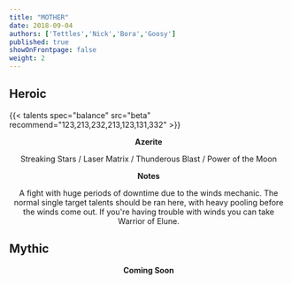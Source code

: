 ```yaml
---
title: "MOTHER"
date: 2018-09-04
authors: ['Tettles','Nick','Bora','Goosy']
published: true
showOnFrontpage: false
weight: 2
---
```


## Heroic
{{< talents spec="balance" src="beta" recommend="123,213,232,213,123,131,332" >}}

<center>
<b>Azerite</b>
  
Streaking Stars / Laser Matrix / Thunderous Blast / Power of the Moon


<b>Notes</b>

A fight with huge periods of downtime due to the winds mechanic. The normal single target talents should be ran here, with heavy pooling before the winds come out. If you're having trouble with winds you can take Warrior of Elune. 

</center>


## Mythic

<center>
  <b>Coming Soon</b>
</center>
